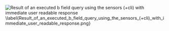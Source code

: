 ![Result of an executed b field query using the sensors (+cli) with immediate user readable response \label{Result_of_an_executed_b_field_query_using_the_sensors_(+cli)_with_immediate_user_readable_response.png}](./generated_images/border_Result_of_an_executed_b_field_query_using_the_sensors_(+cli)_with_immediate_user_readable_response.png)

